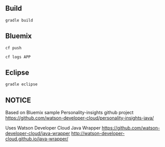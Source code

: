 
## Build


```
gradle build
```


## Bluemix

```
cf push
```

```
cf logs APP
```


## Eclipse

```
gradle eclipse
```

## NOTICE

Based on Bluemix sample Personality-insights github project
https://github.com/watson-developer-cloud/personality-insights-java/

Uses Watson Developer Cloud Java Wrapper
https://github.com/watson-developer-cloud/java-wrapper
http://watson-developer-cloud.github.io/java-wrapper/